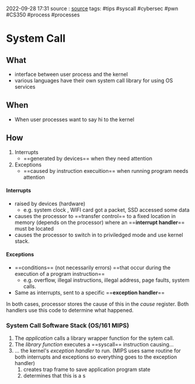2022-09-28 17:31
source : [source]()
tags: #tips #syscall #cybersec #pwn #CS350 #process #processes 

# System Call


## What
- interface between user process and the kernel
- various languages have their own system call library for using OS services

## When
- When user processes want to say hi to the kernel

## How

1. Interrupts
	- ==generated by devices== when they need attention
2. Exceptions
	- ==caused by instruction execuition== when running program needs attention

#### Interrupts
- raised by devices (hardware)
	- e.g. system clock , WIFI card got a packet, SSD accessed some data
- causes the processor to ==transfer control== to a fixed location in memory (depends on the processor) where an ==**interrupt handler**== must be located
- causes the processor to switch in to priviledged mode and use kernel stack.

#### Exceptions
- ==conditions== (not necessarily errors) ==that occur during the execution of a program instruction== 
	- e.g. overflow, illegal instructions, illegal address, page faults, system calls.
- Same as interrupts, sent to a specific ==**exception handler**==

In both cases, processor stores the cause of this in the *cause* register. Both handlers use this code to determine what happened.

### System Call Software Stack (OS/161 MIPS)

1. The *application* calls a library wrapper function for the sytem call.
2. The *library function* executes a ==syscall== instruction causing...
3. ... the kernel's *exception handler* to run. (MIPS uses same routine for both interrupts and exceptions so everything goes to the exception handler)
	1. creates trap frame to save application program state
	2. determines that this is a s